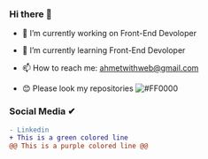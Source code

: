 ### Hi there 👋


- 🔭 I’m currently working on Front-End Devoloper
- 🌱 I’m currently learning Front-End Devoloper
- 📫 How to reach me: ahmetwithweb@gmail.com


- 😊 Please look my repositories
 ![#FF0000](https://placehold.it/15/FF0000/000000?text=+)
### Social Media ✔
```diff
- Linkedin
+ This is a green colored line
@@ This is a purple colored line @@
```

